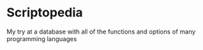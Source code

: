 # Scriptopedia
 My try at a database with all of the functions and options of many programming languages
